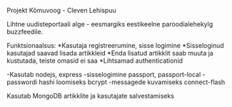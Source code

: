 Projekt Kõmuvoog - Cleven Lehispuu

Lihtne uudisteportaali alge - eesmargiks eestikeelne paroodialehekylg buzzfeedile.

Funktsionaalsus:
    *Kasutaja registreerumine, sisse logimine
    *Sisseloginud kasutajad saavad lisada artikkleid
    *Enda lisatud artikklit saab muuta ja kustutada, teiste omasid ei saa
    *Lihtsamad authenticationid

-Kasutab nodejs, express
-sisselogimine passport, passport-local
-passwordi hashi loomiseks bcrypt
-messagede kuvamiseks connect-flash

Kasutab MongoDB artikklite ja kasutajate salvestamiseks
